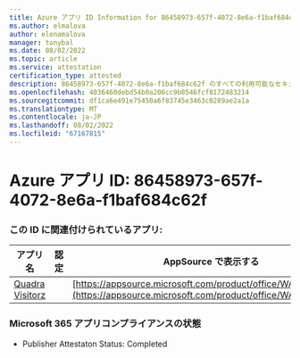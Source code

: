 ```yaml
---
title: Azure アプリ ID Information for 86458973-657f-4072-8e6a-f1baf684c62f
ms.author: elmalova
author: elenamalova
manager: tonybal
ms.date: 08/02/2022
ms.topic: article
ms.service: attestation
certification_type: attested
description: 86458973-657f-4072-8e6a-f1baf684c62f のすべての利用可能なセキュリティとコンプライアンス情報。
ms.openlocfilehash: 4036460debd54b0a206cc9b8546fcf8172483214
ms.sourcegitcommit: df1ca6e491e75450a6f83745e3463c0289ae2a1a
ms.translationtype: MT
ms.contentlocale: ja-JP
ms.lasthandoff: 08/02/2022
ms.locfileid: "67167815"
---
```

# <a name="azure-app-id-86458973-657f-4072-8e6a-f1baf684c62f"></a>Azure アプリ ID: 86458973-657f-4072-8e6a-f1baf684c62f


### <a name="apps-associated-with-this-id"></a>この ID に関連付けられているアプリ:
| **アプリ名** | **認定** | **AppSource で表示する** |
|--------------|---------------|-----------------------|
| [Quadra Visitorz](../forward/WA200004199.md) |  | [https://appsource.microsoft.com/product/office/WA200004199](https://appsource.microsoft.com/product/office/WA200004199) |

### <a name="microsoft-365-app-compliance-status"></a>Microsoft 365 アプリコンプライアンスの状態
- Publisher Attestaton Status: Completed
